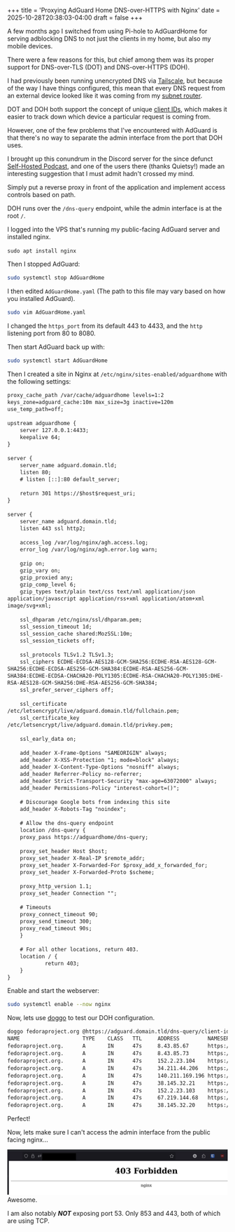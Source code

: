 +++
title = 'Proxying AdGuard Home DNS-over-HTTPS with Nginx'
date = 2025-10-28T20:38:03-04:00
draft = false
+++

A few months ago I switched from using Pi-hole to AdGuardHome for serving adblocking DNS to not just the clients in my home, but also my mobile devices.

There were a few reasons for this, but chief among them was its proper support for DNS-over-TLS (DOT) and DNS-over-HTTPS (DOH).

I had previously been running unencrypted DNS via [Tailscale](https://tailscale.com), but because of the way I have things configured, this mean that every DNS request from an external device looked like it was coming from my [subnet router](https://tailscale.com/kb/1019/subnets).

DOT and DOH both support the concept of unique [client IDs](https://github.com/AdguardTeam/AdGuardHome/wiki/Clients), which makes it easier to track down which device a particular request is coming from.

However, one of the few problems that I've encountered with AdGuard is that there's no way to separate the admin interface from the port that DOH uses.

I brought up this conundrum in the Discord server for the since defunct [Self-Hosted Podcast](https://selfhosted.show), and one of the users there (thanks Quietsy!) made an interesting suggestion that I must admit hadn't crossed my mind.

Simply put a reverse proxy in front of the application and implement access controls based on path.

DOH runs over the `/dns-query` endpoint, while the admin interface is at the root `/`.

I logged into the VPS that's running my public-facing AdGuard server and installed nginx.

`sudo apt install nginx`

Then I stopped AdGuard:

```bash
sudo systemctl stop AdGuardHome
```

I then edited `AdGuardHome.yaml` (The path to this file may vary based on how you installed AdGuard).

```bash
sudo vim AdGuardHome.yaml
```

I changed the `https_port` from its default 443 to 4433, and the `http` listening port from 80 to 8080.

Then start AdGuard back up with:

```bash
sudo systemctl start AdGuardHome
```

Then I created a site in Nginx at `/etc/nginx/sites-enabled/adguardhome` with the following settings:

```
proxy_cache_path /var/cache/adguardhome levels=1:2 keys_zone=adguard_cache:10m max_size=3g inactive=120m use_temp_path=off;

upstream adguardhome {
    server 127.0.0.1:4433;
    keepalive 64;
}

server {
    server_name adguard.domain.tld;
    listen 80;
    # listen [::]:80 default_server;

    return 301 https://$host$request_uri;
}

server {
    server_name adguard.domain.tld;
    listen 443 ssl http2;

    access_log /var/log/nginx/agh.access.log;
    error_log /var/log/nginx/agh.error.log warn;

    gzip on;
    gzip_vary on;
    gzip_proxied any;
    gzip_comp_level 6;
    gzip_types text/plain text/css text/xml application/json application/javascript application/rss+xml application/atom+xml image/svg+xml;

    ssl_dhparam /etc/nginx/ssl/dhparam.pem;
    ssl_session_timeout 1d;
    ssl_session_cache shared:MozSSL:10m;
    ssl_session_tickets off;

    ssl_protocols TLSv1.2 TLSv1.3;
    ssl_ciphers ECDHE-ECDSA-AES128-GCM-SHA256:ECDHE-RSA-AES128-GCM-SHA256:ECDHE-ECDSA-AES256-GCM-SHA384:ECDHE-RSA-AES256-GCM-SHA384:ECDHE-ECDSA-CHACHA20-POLY1305:ECDHE-RSA-CHACHA20-POLY1305:DHE-RSA-AES128-GCM-SHA256:DHE-RSA-AES256-GCM-SHA384;
    ssl_prefer_server_ciphers off;

    ssl_certificate /etc/letsencrypt/live/adguard.domain.tld/fullchain.pem;
    ssl_certificate_key /etc/letsencrypt/live/adguard.domain.tld/privkey.pem;

    ssl_early_data on;

    add_header X-Frame-Options "SAMEORIGIN" always;
    add_header X-XSS-Protection "1; mode=block" always;
    add_header X-Content-Type-Options "nosniff" always;
    add_header Referrer-Policy no-referrer;
    add_header Strict-Transport-Security "max-age=63072000" always;
    add_header Permissions-Policy "interest-cohort=()";

    # Discourage Google bots from indexing this site
    add_header X-Robots-Tag "noindex";

    # Allow the dns-query endpoint
    location /dns-query {
    proxy_pass https://adguardhome/dns-query;

    proxy_set_header Host $host;
    proxy_set_header X-Real-IP $remote_addr;
    proxy_set_header X-Forwarded-For $proxy_add_x_forwarded_for;
    proxy_set_header X-Forwarded-Proto $scheme;

    proxy_http_version 1.1;
    proxy_set_header Connection "";

    # Timeouts
    proxy_connect_timeout 90;
    proxy_send_timeout 300;
    proxy_read_timeout 90s;
    }

    # For all other locations, return 403.
    location / {
            return 403;
    }
}
```

Enable and start the webserver:

```bash
sudo systemctl enable --now nginx
```

Now, lets use [doggo](https://github.com/mr-karan/doggo) to test our DOH configuration.

```bash
doggo fedoraproject.org @https://adguard.domain.tld/dns-query/client-id
NAME                    TYPE    CLASS   TTL     ADDRESS         NAMESERVER
fedoraproject.org.      A       IN      47s     8.43.85.67      https://adguard.domain.tld/dns-query/client-id
fedoraproject.org.      A       IN      47s     8.43.85.73      https://adguard.domain.tld/dns-query/client-id
fedoraproject.org.      A       IN      47s     152.2.23.104    https://adguard.domain.tld/dns-query/client-id
fedoraproject.org.      A       IN      47s     34.211.44.206   https://adguard.domain.tld/dns-query/client-id
fedoraproject.org.      A       IN      47s     140.211.169.196 https://adguard.domain.tld/dns-query/client-id
fedoraproject.org.      A       IN      47s     38.145.32.21    https://adguard.domain.tld/dns-query/client-id
fedoraproject.org.      A       IN      47s     152.2.23.103    https://adguard.domain.tld/dns-query/client-id
fedoraproject.org.      A       IN      47s     67.219.144.68   https://adguard.domain.tld/dns-query/client-id
fedoraproject.org.      A       IN      47s     38.145.32.20    https://adguard.domain.tld/dns-query/client-id
```

Perfect!

Now, lets make sure I can't access the admin interface from the public facing nginx...

![Getting a 403 error as expected for other paths](images/adguardnginx403.png)
Awesome.

I am also notably **_NOT_** exposing port 53. Only 853 and 443, both of which are using TCP.
